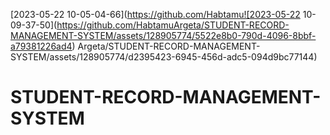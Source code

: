[2023-05-22 10-05-04-66](https://github.com/Habtamu![2023-05-22 10-09-37-50](https://github.com/HabtamuArgeta/STUDENT-RECORD-MANAGEMENT-SYSTEM/assets/128905774/5522e8b0-790d-4096-8bbf-a79381226ad4)
Argeta/STUDENT-RECORD-MANAGEMENT-SYSTEM/assets/128905774/d2395423-6945-456d-adc5-094d9bc77144)
# STUDENT-RECORD-MANAGEMENT-SYSTEM
